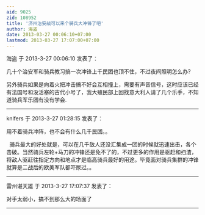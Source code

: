 ```yaml
---
aid: 9025
zid: 108952
title: '济州治安战可以来个骑兵大冲锋了吧'
author: 海盗
date: 2013-03-27 00:06:10+07:00
lastmod: 2013-03-27 17:07:00+07:00
---
```


海盗 于 2013-3-27 00:06:10 发表了：

几十个治安军和骑兵教习搞一次冲锋上千民团也顶不住，不过夜间照明怎么办?

另外骑兵如果是向着火把冲击搞不好会互相撞上，需要有声音信号，这时应该已经有法国号和没活塞的古代小号了，我大殖民部上回找意大利人请了几个乐手，不知道骑兵军乐团有没有学会.

---------

knifers 于 2013-3-27 01:28:15 发表了：

用不着骑兵冲阵，也不会有什么几千民团。。

  骑兵最大的好处就是，可以在几千敌人还没汇集成一团的时候就迅速出击，各个击破。当然骑兵左轮+马刀的冲锋还是免不了的，不过更多的作用是驱赶和扫渣，将敌人驱赶往指定方向和地点才是临高骑兵最好的用途。毕竟面对骑兵集群的冲锋就算是二战后的欧美军队都吓尿过。。

---------

雷州谌天雄 于 2013-3-27 17:07:37 发表了：

对手太弱小，搞不到那么大的场面了

---------

